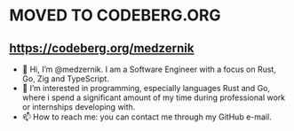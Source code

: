# MOVED TO CODEBERG.ORG
## https://codeberg.org/medzernik

- 👋 Hi, I’m @medzernik. I am a Software Engineer with a focus on Rust, Go, Zig and TypeScript.
- 👀 I’m interested in programming, especially languages Rust and Go, where i spend a significant amount of my time during professional work or internships developing with.
- 📫 How to reach me: you can contact me through my GitHub e-mail.
